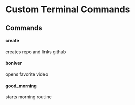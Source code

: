 # Custom Terminal Commands

## Commands 
#### create <project name>
creates repo and links github
#### boniver
opens favorite video
#### good_morning
starts morning routine